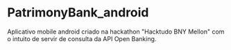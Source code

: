 # PatrimonyBank_android

Aplicativo mobile android criado na  hackathon "Hacktudo BNY Mellon" com o intuito de servir de consulta da API Open Banking.
